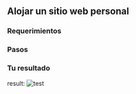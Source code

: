 ## Alojar un sitio web personal
### Requerimientos
### Pasos 
### Tu resultado
result: ![test](https://vticloud.io/wp-content/uploads/2021/06/Multi-Region-S3-Replication-vti-cloud.png)

